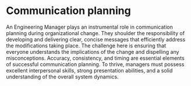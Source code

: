 # Communication planning

An Engineering Manager plays an instrumental role in communication planning during organizational change. They shoulder the responsibility of developing and delivering clear, concise messages that efficiently address the modifications taking place. The challenge here is ensuring that everyone understands the implications of the change and dispelling any misconceptions. Accuracy, consistency, and timing are essential elements of successful communication planning. To thrive, managers must possess excellent interpersonal skills, strong presentation abilities, and a solid understanding of the overall system dynamics.